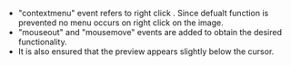 * "contextmenu" event refers to right click . Since defualt function is prevented no menu occurs on right click on the image.
* "mouseout" and "mousemove" events are added to obtain the desired functionality.
* It is also ensured that the preview appears slightly below the cursor.